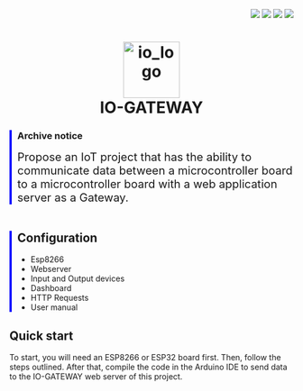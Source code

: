 <p align="right">
  <img src="https://img.shields.io/badge/PHP-v7.4-777BB4"/>
  <img src="https://img.shields.io/badge/Arduino_IDE-v1.8.13-00979D"/>
  <img src="https://img.shields.io/github/workflow/status/user/repo/CI"/>
  <img src="https://img.shields.io/github/license/user/rmutr"/>

</p>
<h1 align="center">
  <img src="https://github.com/user-attachments/assets/cb8a947b-8ce8-40bd-9827-9ee32c7c0fda" alt="io_logo" width="100"/>  
  <br>IO-GATEWAY
</h1>
<div style="border-left: 4px solid blue; padding-left: 10px;">
  <h3>Archive notice</h3>
  <span style="font-size: 20px;">Propose an IoT project that has the ability to communicate data between a microcontroller board to a microcontroller board with a web application server as a Gateway.</span>

</div>
<br>
<div style="border-left: 4px solid blue; padding-left: 10px; margin-top: 20px;">
  <h2>Configuration</h2>
  <ul>
    <li>Esp8266</li>
    <li>Webserver</li>
    <li>Input and Output devices</li>
    <li>Dashboard</li>
    <li>HTTP Requests</li>
    <li>User manual</li>
  </ul>
</div>
 <h2>Quick start</h2>
 To start, you will need an ESP8266 or ESP32 board first. Then, follow the steps outlined. After that, compile the code in the Arduino IDE to send data to the IO-GATEWAY web server of this project.
  <ul>





